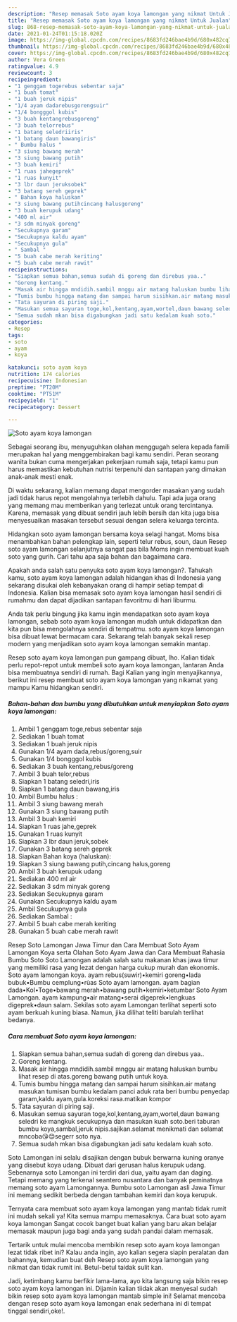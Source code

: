 ```yaml
---
description: "Resep memasak Soto ayam koya lamongan yang nikmat Untuk Jualan"
title: "Resep memasak Soto ayam koya lamongan yang nikmat Untuk Jualan"
slug: 868-resep-memasak-soto-ayam-koya-lamongan-yang-nikmat-untuk-jualan
date: 2021-01-24T01:15:18.020Z
image: https://img-global.cpcdn.com/recipes/8683fd246bae4b9d/680x482cq70/soto-ayam-koya-lamongan-foto-resep-utama.jpg
thumbnail: https://img-global.cpcdn.com/recipes/8683fd246bae4b9d/680x482cq70/soto-ayam-koya-lamongan-foto-resep-utama.jpg
cover: https://img-global.cpcdn.com/recipes/8683fd246bae4b9d/680x482cq70/soto-ayam-koya-lamongan-foto-resep-utama.jpg
author: Vera Green
ratingvalue: 4.9
reviewcount: 3
recipeingredient:
- "1 genggam togerebus sebentar saja"
- "1 buah tomat"
- "1 buah jeruk nipis"
- "1/4 ayam dadarebusgorengsuir"
- "1/4 bongggol kubis"
- "3 buah kentangrebusgoreng"
- "3 buah telorrebus"
- "1 batang seledriiris"
- "1 batang daun bawangiris"
- " Bumbu halus "
- "3 siung bawang merah"
- "3 siung bawang putih"
- "3 buah kemiri"
- "1 ruas jahegeprek"
- "1 ruas kunyit"
- "3 lbr daun jeruksobek"
- "3 batang sereh geprek"
- " Bahan koya haluskan"
- "3 siung bawang putihcincang halusgoreng"
- "3 buah kerupuk udang"
- "400 ml air"
- "3 sdm minyak goreng"
- "Secukupnya garam"
- "Secukupnya kaldu ayam"
- "Secukupnya gula"
- " Sambal "
- "5 buah cabe merah keriting"
- "5 buah cabe merah rawit"
recipeinstructions:
- "Siapkan semua bahan,semua sudah di goreng dan direbus yaa.."
- "Goreng kentang."
- "Masak air hingga mndidih.sambil mnggu air matang haluskan bumbu lihat resep di atas.goreng bawang putih untuk koya."
- "Tumis bumbu hingga matang dan sampai harum sisihkan.air matang masukan tumisan bumbu kedalam panci aduk rata beri bumbu penyedap garam,kaldu ayam,gula.koreksi rasa.matikan kompor"
- "Tata sayuran di piring saji."
- "Masukan semua sayuran toge,kol,kentang,ayam,wortel,daun bawang seledri ke mangkuk secukupnya dan masukan kuah soto.beri taburan bumbu koya,sambal,jeruk nipis.sajikan.selamat menikmati dan selamat mncoba😘😊segerr soto nya."
- "Semua sudah mkan bisa digabungkan jadi satu kedalam kuah soto."
categories:
- Resep
tags:
- soto
- ayam
- koya

katakunci: soto ayam koya 
nutrition: 174 calories
recipecuisine: Indonesian
preptime: "PT20M"
cooktime: "PT51M"
recipeyield: "1"
recipecategory: Dessert

---
```



![Soto ayam koya lamongan](https://img-global.cpcdn.com/recipes/8683fd246bae4b9d/680x482cq70/soto-ayam-koya-lamongan-foto-resep-utama.jpg)

Sebagai seorang ibu, menyuguhkan olahan menggugah selera kepada famili merupakan hal yang menggembirakan bagi kamu sendiri. Peran seorang  wanita bukan cuma mengerjakan pekerjaan rumah saja, tetapi kamu pun harus memastikan kebutuhan nutrisi terpenuhi dan santapan yang dimakan anak-anak mesti enak.

Di waktu  sekarang, kalian memang dapat mengorder masakan yang sudah jadi tidak harus repot mengolahnya terlebih dahulu. Tapi ada juga orang yang memang mau memberikan yang terlezat untuk orang tercintanya. Karena, memasak yang dibuat sendiri jauh lebih bersih dan kita juga bisa menyesuaikan masakan tersebut sesuai dengan selera keluarga tercinta. 

Hidangkan soto ayam lamongan bersama koya selagi hangat. Moms bisa menambahkan bahan pelengkap lain, seperti telur rebus, soun, daun Resep soto ayam lamongan selanjutnya sangat pas bila Moms ingin membuat kuah soto yang gurih. Cari tahu apa saja bahan dan bagaimana cara.

Apakah anda salah satu penyuka soto ayam koya lamongan?. Tahukah kamu, soto ayam koya lamongan adalah hidangan khas di Indonesia yang sekarang disukai oleh kebanyakan orang di hampir setiap tempat di Indonesia. Kalian bisa memasak soto ayam koya lamongan hasil sendiri di rumahmu dan dapat dijadikan santapan favoritmu di hari liburmu.

Anda tak perlu bingung jika kamu ingin mendapatkan soto ayam koya lamongan, sebab soto ayam koya lamongan mudah untuk didapatkan dan kita pun bisa mengolahnya sendiri di tempatmu. soto ayam koya lamongan bisa dibuat lewat bermacam cara. Sekarang telah banyak sekali resep modern yang menjadikan soto ayam koya lamongan semakin mantap.

Resep soto ayam koya lamongan pun gampang dibuat, lho. Kalian tidak perlu repot-repot untuk membeli soto ayam koya lamongan, lantaran Anda bisa membuatnya sendiri di rumah. Bagi Kalian yang ingin menyajikannya, berikut ini resep membuat soto ayam koya lamongan yang nikamat yang mampu Kamu hidangkan sendiri.

<!--inarticleads1-->

##### Bahan-bahan dan bumbu yang dibutuhkan untuk menyiapkan Soto ayam koya lamongan:

1. Ambil 1 genggam toge,rebus sebentar saja
1. Sediakan 1 buah tomat
1. Sediakan 1 buah jeruk nipis
1. Gunakan 1/4 ayam dada,rebus/goreng,suir
1. Gunakan 1/4 bongggol kubis
1. Sediakan 3 buah kentang,rebus/goreng
1. Ambil 3 buah telor,rebus
1. Siapkan 1 batang seledri,iris
1. Siapkan 1 batang daun bawang,iris
1. Ambil  Bumbu halus :
1. Ambil 3 siung bawang merah
1. Gunakan 3 siung bawang putih
1. Ambil 3 buah kemiri
1. Siapkan 1 ruas jahe,geprek
1. Gunakan 1 ruas kunyit
1. Siapkan 3 lbr daun jeruk,sobek
1. Gunakan 3 batang sereh geprek
1. Siapkan  Bahan koya (haluskan):
1. Siapkan 3 siung bawang putih,cincang halus,goreng
1. Ambil 3 buah kerupuk udang
1. Sediakan 400 ml air
1. Sediakan 3 sdm minyak goreng
1. Sediakan Secukupnya garam
1. Gunakan Secukupnya kaldu ayam
1. Ambil Secukupnya gula
1. Sediakan  Sambal :
1. Ambil 5 buah cabe merah keriting
1. Gunakan 5 buah cabe merah rawit


Resep Soto Lamongan Jawa Timur dan Cara Membuat Soto Ayam Lamongan Koya serta Olahan Soto Ayam Jawa dan Cara Membuat Rahasia Bumbu Soto Soto Lamongan adalah salah satu makanan khas jawa timur yang memiliki rasa yang lezat dengan harga cukup murah dan ekonomis. Soto ayam lamongan koya. ayam rebus(suwir)•kemiri goreng•lada bubuk•Bumbu cemplung•rùas Soto ayam lamongan. ayam bagian dada•Kol•Toge•bawang merah•bawang putih•kemiri•ketumbar Soto Ayam Lamongan. ayam kampung•air matang•serai digeprek•lengkuas digeprek•daun salam. Sekilas soto ayam Lamongan terlihat seperti soto ayam berkuah kuning biasa. Namun, jika dilihat teliti barulah terlihat bedanya. 

<!--inarticleads2-->

##### Cara membuat Soto ayam koya lamongan:

1. Siapkan semua bahan,semua sudah di goreng dan direbus yaa..
1. Goreng kentang.
1. Masak air hingga mndidih.sambil mnggu air matang haluskan bumbu lihat resep di atas.goreng bawang putih untuk koya.
1. Tumis bumbu hingga matang dan sampai harum sisihkan.air matang masukan tumisan bumbu kedalam panci aduk rata beri bumbu penyedap garam,kaldu ayam,gula.koreksi rasa.matikan kompor
1. Tata sayuran di piring saji.
1. Masukan semua sayuran toge,kol,kentang,ayam,wortel,daun bawang seledri ke mangkuk secukupnya dan masukan kuah soto.beri taburan bumbu koya,sambal,jeruk nipis.sajikan.selamat menikmati dan selamat mncoba😘😊segerr soto nya.
1. Semua sudah mkan bisa digabungkan jadi satu kedalam kuah soto.


Soto Lamongan ini selalu disajikan dengan bubuk berwarna kuning oranye yang disebut koya udang. Dibuat dari gerusan halus kerupuk udang. Sebenarnya soto Lamongan ini terdiri dari dua, yaitu ayam dan daging. Tetapi memang yang terkenal seantero nusantara dan banyak peminatnya memang soto ayam Lamongannya. Bumbu soto Lamongan asli Jawa Timur ini memang sedikit berbeda dengan tambahan kemiri dan koya kerupuk. 

Ternyata cara membuat soto ayam koya lamongan yang mantab tidak rumit ini mudah sekali ya! Kita semua mampu memasaknya. Cara buat soto ayam koya lamongan Sangat cocok banget buat kalian yang baru akan belajar memasak maupun juga bagi anda yang sudah pandai dalam memasak.

Tertarik untuk mulai mencoba membikin resep soto ayam koya lamongan lezat tidak ribet ini? Kalau anda ingin, ayo kalian segera siapin peralatan dan bahannya, kemudian buat deh Resep soto ayam koya lamongan yang nikmat dan tidak rumit ini. Betul-betul taidak sulit kan. 

Jadi, ketimbang kamu berfikir lama-lama, ayo kita langsung saja bikin resep soto ayam koya lamongan ini. Dijamin kalian tiidak akan menyesal sudah bikin resep soto ayam koya lamongan mantab simple ini! Selamat mencoba dengan resep soto ayam koya lamongan enak sederhana ini di tempat tinggal sendiri,oke!.

